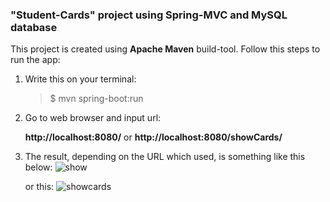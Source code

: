 ### "Student-Cards" project using Spring-MVC and MySQL database

This project is created using **Apache Maven** build-tool.
Follow this steps to run the app:

1. Write this on your terminal:

   > \$ mvn spring-boot:run

2. Go to web browser and input url:

   **http://localhost:8080/**
   or
   **http://localhost:8080/showCards/**

3. The result, depending on the URL which used, is something like this below:
   ![show](https://user-images.githubusercontent.com/60772041/82420761-5f2b1c00-9aaa-11ea-856e-b19fe9b29ec0.png)

   or this:
   ![showcards](https://user-images.githubusercontent.com/60772041/82420818-723dec00-9aaa-11ea-827f-fa8bb36e94f9.png)
